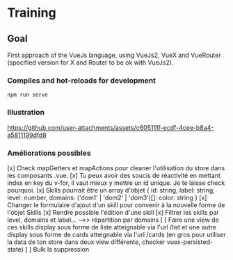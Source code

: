 # Training

## Goal

First approach of the VueJs language, using VueJs2, VueX and VueRouter (specified version for X and Router to be ok with VueJs2).


### Compiles and hot-reloads for development
```
npm run serve
```

### Illustration

https://github.com/user-attachments/assets/c605111f-ecdf-4cee-b8a4-a5811199dfd8


### Améliorations possibles 

[x] Check mapGetters et mapActions pour cleaner l'utilisation du store dans les composants .vue.
[x] Tu peux avoir des soucis de réactivité en mettant index en key du v-for, il vaut mieux y mettre un id unique. Je te laisse check pourquoi.
[x] Skills pourrait être un array d'objet { id: string, label: string, level: number, domains: ('dom1' | 'dom2' | 'dom3')[]: color: string }
[x] Changer le formulaire d'ajout d'un skill pour convenir à la nouvelle forme de l'objet Skills
[x] Rendre possible l'édition d'une skill 
[x] Filtrer les skills par level, domains et label... -->> répartition par domains 
[ ] Faire une view de ces skills display sous forme de liste atteignable via l'url /list et une autre display sous forme de cards atteignable via l'url /cards (en gros pour utiliser la data de ton store dans deux view différente, checker vuex-persisted-state)
[ ] Bulk la suppression
